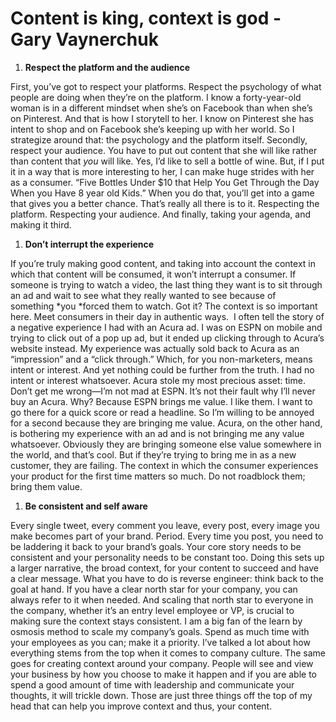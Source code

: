 # Content is king, context is god - Gary Vaynerchuk

1. **Respect the platform and the audience**

First, you’ve got to respect your platforms. Respect the psychology of what people are doing when they’re on the platform. I know a forty-year-old woman is in a different mindset when she’s on Facebook than when she’s on Pinterest. And that is how I storytell to her. I know on Pinterest she has intent to shop and on Facebook she’s keeping up with her world. So I strategize around that: the psychology and the platform itself.
Secondly, respect your audience. You have to put out content that she will like rather than content that *you* will like. Yes, I’d like to sell a bottle of wine. But, if I put it in a way that is more interesting to her, I can make huge strides with her as a consumer. “Five Bottles Under $10 that Help You Get Through the Day When you Have 8 year old Kids.” When you do that, you’ll get into a game that gives you a better chance.
That’s really all there is to it. Respecting the platform. Respecting your audience. And finally, taking your agenda, and making it third.
 
1. **Don’t interrupt the experience**

If you’re truly making good content, and taking into account the context in which that content will be consumed, it won’t interrupt a consumer. If someone is trying to watch a video, the last thing they want is to sit through an ad and wait to see what they really wanted to see because of something *you *forced them to watch. Got it? The context is so important here. Meet consumers in their day in authentic ways. 
I often tell the story of a negative experience I had with an Acura ad. I was on ESPN on mobile and trying to click out of a pop up ad, but it ended up clicking through to Acura’s website instead. My experience was actually sold back to Acura as an “impression” and a “click through.” Which, for you non-marketers, means intent or interest. And yet nothing could be further from the truth. I had no intent or interest whatsoever. Acura stole my most precious asset: time.
Don’t get me wrong—I’m not mad at ESPN. It’s not their fault why I’ll never buy an Acura.
Why? Because ESPN brings me value. I like them. I want to go there for a quick score or read a headline. So I’m willing to be annoyed for a second because they are bringing me value. Acura, on the other hand, is bothering my experience with an ad and is not bringing me any value whatsoever. Obviously they are bringing someone else value somewhere in the world, and that’s cool. But if they’re trying to bring me in as a new customer, they are failing.
The context in which the consumer experiences your product for the first time matters so much. Do not roadblock them; bring them value.
 
1. **Be consistent and self aware**

Every single tweet, every comment you leave, every post, every image you make becomes part of your brand. Period. Every time you post, you need to be laddering it back to your brand’s goals. Your core story needs to be consistent and your personality needs to be constant too. Doing this sets up a larger narrative, the broad context, for your content to succeed and have a clear message.
What you have to do is reverse engineer: think back to the goal at hand. If you have a clear north star for your company, you can always refer to it when needed. And scaling that north star to everyone in the company, whether it’s an entry level employee or VP, is crucial to making sure the context stays consistent.
I am a big fan of the learn by osmosis method to scale my company’s goals. Spend as much time with your employees as you can; make it a priority. I’ve talked a lot about how everything stems from the top when it comes to company culture. The same goes for creating context around your company. People will see and view your business by how you choose to make it happen and if you are able to spend a good amount of time with leadership and communicate your thoughts, it will trickle down.
Those are just three things off the top of my head that can help you improve context and thus, your content.
 

